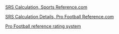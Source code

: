 [SRS Calculation, Sports Reference.com](https://www.sports-reference.com/blog/2015/03/srs-calculation-details/)

[SRS Calculation Details, Pro Football Reference.com](https://web.archive.org/web/20161009233613/http://www.pro-football-reference.com/blog/index4837.html?p=37*)

[Pro Football reference rating system](https://web.archive.org/web/20161102124027/http://www.pro-football-reference.com/blog/indexfdd5.html?p=538)